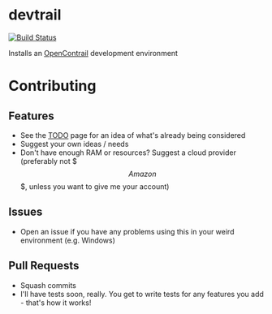 # devtrail  

[![Build Status](https://secure.travis-ci.org/routelastresort/cookbook-devtrail.png)](http://travis-ci.org/routelastresort/cookbook-devtrail)

Installs an [OpenContrail](http://opencontrail.org) development environment

# Contributing

## Features

* See the [TODO](docs/TODO.md) page for an idea of what's already being considered
* Suggest your own ideas / needs
* Don't have enough RAM or resources?  Suggest a cloud provider (preferably not $$$ Amazon $$$, unless you want to give me your account)

## Issues

* Open an issue if you have any problems using this in your weird environment (e.g. Windows)

## Pull Requests

* Squash commits
* I'll have tests soon, really.  You get to write tests for any features you add - that's how it works!